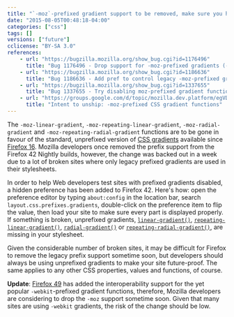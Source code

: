 ```yaml
---
title: "`-moz`-prefixed gradient support to be removed, make sure you have unprefixed gradients"
date: "2015-08-05T00:48:18-04:00"
categories: ["css"]
tags: []
versions: ["future"]
cclicense: "BY-SA 3.0"
references:
    - url: "https://bugzilla.mozilla.org/show_bug.cgi?id=1176496"
      title: "Bug 1176496 - Drop support for -moz-prefixed gradients (-moz-linear-gradient, -moz-radial-gradient)"
    - url: "https://bugzilla.mozilla.org/show_bug.cgi?id=1186636"
      title: "Bug 1186636 - Add pref to control legacy -moz-prefixed gradients"
    - url: "https://bugzilla.mozilla.org/show_bug.cgi?id=1337655"
      title: "Bug 1337655 - Try disabling moz-prefixed gradient functions by default"
    - url: "https://groups.google.com/d/topic/mozilla.dev.platform/egVDMiu86m0/discussion"
      title: "Intent to unship: -moz-prefixed CSS gradient functions"
---
```

The `-moz-linear-gradient`, `-moz-repeating-linear-gradient`, `-moz-radial-gradient` and `-moz-repeating-radial-gradient` functions are to be gone in favour of the standard, unprefixed version of [CSS gradients](https://developer.mozilla.org/en-US/docs/Web/Guide/CSS/Using_CSS_gradients) available since [Firefox 16](https://developer.mozilla.org/en-US/Firefox/Releases/16). Mozilla developers once removed the prefix support from the Firefox 42 Nightly builds, however, the change was backed out in a week due to a lot of broken sites where only legacy prefixed gradients are used in their stylesheets.

In order to help Web developers test sites with prefixed gradients disabled, a hidden preference has been added to Firefox 42. Here's how: open the preference editor by typing `about:config` in the location bar, search `layout.css.prefixes.gradients`, double-click on the preference item to flip the value, then load your site to make sure every part is displayed properly. If something is broken, unprefixed gradients, [`linear-gradient()`](https://developer.mozilla.org/en-US/docs/Web/CSS/linear-gradient), [`repeating-linear-gradient()`](https://developer.mozilla.org/en-US/docs/Web/CSS/repeating-linear-gradient), [`radial-gradient()`](https://developer.mozilla.org/en-US/docs/Web/CSS/radial-gradient) or [`repeating-radial-gradient()`](https://developer.mozilla.org/en-US/docs/Web/CSS/repeating-radial-gradient), are missing in your stylesheet.

Given the considerable number of broken sites, it may be difficult for Firefox to remove the legacy prefix support sometime soon, but developers should always be using unprefixed gradients to make your site future-proof. The same applies to any other CSS properties, values and functions, of course.

**Update**: [Firefox 49](https://hacks.mozilla.org/2016/09/firefox-49-fixes-sites-designed-with-webkit-in-mind-and-more/) has added the interoperability support for the yet popular `-webkit`-prefixed gradient functions, therefore, Mozilla developers are considering to drop the `-moz` support sometime soon. Given that many sites are using `-webkit` gradients, the risk of the change should be low.
